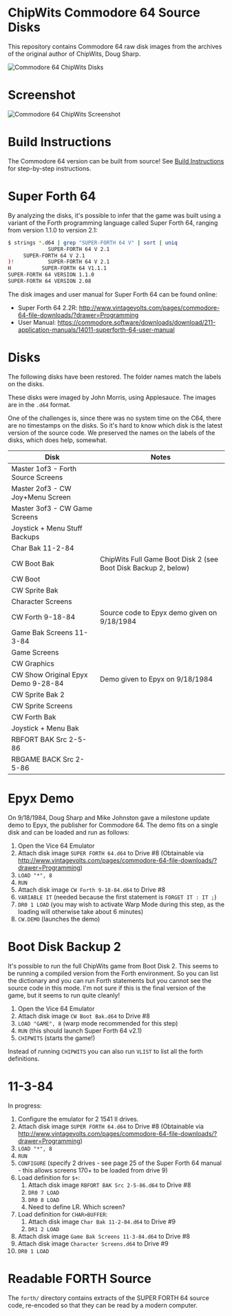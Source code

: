 # ChipWits Commodore 64 Source Disks

This repository contains Commodore 64 raw disk images from the archives
of the original author of ChipWits, Doug Sharp.

![Commodore 64 ChipWits Disks](docs/c64-chipwits-disks.jpg)

# Screenshot

![Commodore 64 ChipWits Screenshot](docs/c64-chipwits.png)

# Build Instructions

The Commodore 64 version can be built from source! See [Build Instructions](buildtools/README.md) for
step-by-step instructions.

# Super Forth 64

By analyzing the disks, it's possible to infer that the game was built using a variant of the Forth programming
language called Super Forth 64, ranging from version 1.1.0 to version 2.1:

```bash
$ strings *.d64 | grep "SUPER-FORTH 64 V" | sort | uniq
             SUPER-FORTH 64 V 2.1 
     SUPER-FORTH 64 V 2.1
)!           SUPER-FORTH 64 V 2.1
H          SUPER-FORTH 64 V1.1.1
SUPER-FORTH 64 VERSION 1.1.0
SUPER-FORTH 64 VERSION 2.08
```

The disk images and user manual for Super Forth 64 can be found online:

* Super Forth 64 2.2R: http://www.vintagevolts.com/pages/commodore-64-file-downloads/?drawer=Programming
* User Manual: https://commodore.software/downloads/download/211-application-manuals/14011-superforth-64-user-manual

# Disks

The following disks have been restored. The folder names match the
labels on the disks.

These disks were imaged by John Morris, using Applesauce. The images are in the `.d64` format.

One of the challenges is, since there was no system time on the C64, there
are no timestamps on the disks. So it's hard to know which disk is the
latest version of the source code. We preserved the names on the labels of
the disks, which does help, somewhat.

| Disk                               | Notes                                                          |
|------------------------------------|----------------------------------------------------------------|
| Master 1of3 - Forth Source Screens |                                                                |
| Master 2of3 - CW Joy+Menu Screen   |                                                                |
| Master 3of3 - CW Game Screens      |                                                                |
| Joystick + Menu Stuff Backups      |                                                                |
| Char Bak 11-2-84                   |                                                                |
| CW Boot Bak                        | ChipWits Full Game Boot Disk 2 (see Boot Disk Backup 2, below) |
| CW Boot                            |                                                                |
| CW Sprite Bak                      |                                                                |
| Character Screens                  |                                                                |
| CW Forth 9-18-84                   | Source code to Epyx demo given on 9/18/1984                    |
| Game Bak Screens 11-3-84           |                                                                |
| Game Screens                       |                                                                |
| CW Graphics                        |                                                                |
| CW Show Original Epyx Demo 9-28-84 | Demo given to Epyx on 9/18/1984                                |
| CW Sprite Bak 2                    |                                                                |
| CW Sprite Screens                  |                                                                |
| CW Forth Bak                       |                                                                |
| Joystick + Menu Bak                |                                                                |
| RBFORT BAK Src 2-5-86              |                                                                |
| RBGAME BACK Src 2-5-86             |                                                                |

# Epyx Demo

On 9/18/1984, Doug Sharp and Mike Johnston gave a milestone update demo to
Epyx, the publisher for Commodore 64. The demo fits on a single disk and
can be loaded and run as follows:

1. Open the Vice 64 Emulator
2. Attach disk image `SUPER FORTH 64.d64` to Drive #8 (Obtainable via http://www.vintagevolts.com/pages/commodore-64-file-downloads/?drawer=Programming)
3. `LOAD "*", 8`
4. `RUN`
5. Attach disk image `CW Forth 9-18-84.d64` to Drive #8
6. `VARIABLE IT` (needed because the first statement is `FORGET IT : IT ;`)
7. `DR0 1 LOAD` (you may wish to activate Warp Mode during this step, as the loading will otherwise take about 6
minutes)
8. `CW.DEMO` (launches the demo)

# Boot Disk Backup 2

It's possible to run the full ChipWits game from Boot Disk 2. This seems to be running a compiled
version from the Forth environment. So you can list the dictionary and you can run Forth statements
but you cannot see the source code in this mode. I'm not sure if this is the final version of
the game, but it seems to run quite cleanly! 

1. Open the Vice 64 Emulator
2. Attach disk image `CW Boot Bak.d64` to Drive #8
3. `LOAD "GAME", 8` (warp mode recommended for this step)
4. `RUN` (this should launch Super Forth 64 v2.1)
5. `CHIPWITS` (starts the game!)

Instead of running `CHIPWITS` you can also run `VLIST` to list all the forth definitions.

# 11-3-84
In progress:
1. Configure the emulator for 2 1541 II drives.
2. Attach disk image `SUPER FORTH 64.d64` to Drive #8 (Obtainable via http://www.vintagevolts.com/pages/commodore-64-file-downloads/?drawer=Programming)
3. `LOAD "*", 8`
4. `RUN`
5. `CONFIGURE` (specify 2 drives - see page 25 of the Super Forth 64 manual - this allows screens 170+ to be loaded from drive 9)
6. Load definition for `$+`:
   1. Attach disk image `RBFORT BAK Src 2-5-86.d64` to Drive #8
   2. `DR0 7 LOAD`
   3. `DR0 8 LOAD`
   4. Need to define LR. Which screen?
7. Load definition for `CHAR>BUFFER`:
   1. Attach disk image `Char Bak 11-2-84.d64` to Drive #9
   2. `DR1 2 LOAD`
8. Attach disk image `Game Bak Screens 11-3-84.d64` to Drive #8
9. Attach disk image `Character Screens.d64` to Drive #9
10. `DR0 1 LOAD`

# Readable FORTH Source
The `forth/` directory contains extracts of the SUPER FORTH 64 source code, re-encoded so that
they can be read by a modern computer.
